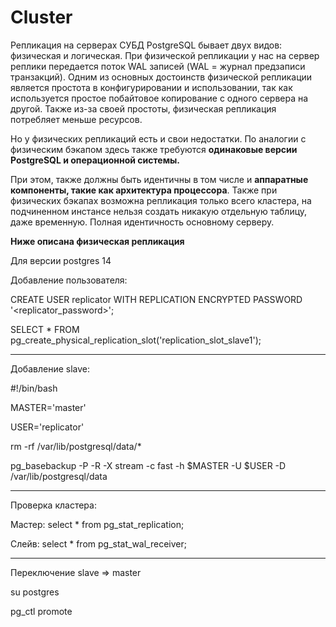# Сluster

Репликация на серверах СУБД PostgreSQL бывает двух видов: физическая и логическая. При физической репликации у нас на сервер реплики передается поток WAL записей (WAL = журнал предзаписи транзакций). Одним из основных достоинств физической репликации является простота в конфигурировании и использовании, так как используется простое побайтовое копирование с одного сервера на другой. Также из-за своей простоты, физическая репликация потребляет меньше ресурсов.

Но у физических репликаций есть и свои недостатки. По аналогии с физическим бэкапом здесь также требуются **одинаковые версии PostgreSQL и операционной системы.**

При этом, также должны быть идентичны в том числе и **аппаратные компоненты, такие как архитектура процессора**. Также при физических бэкапах возможна репликация только всего кластера, на подчиненном инстансе нельзя создать никакую отдельную таблицу, даже временную. Полная идентичность основному серверу.

**Ниже описана физическая репликация**

Для версии postgres 14

Добавление пользователя:

CREATE USER replicator WITH REPLICATION ENCRYPTED PASSWORD '<replicator_password>';

SELECT * FROM pg_create_physical_replication_slot('replication_slot_slave1');

----------------------------------------------------------------------------------

Добавление slave:

#!/bin/bash

MASTER='master'

USER='replicator'



rm -rf /var/lib/postgresql/data/*

pg_basebackup -P -R -X stream -c fast -h $MASTER -U $USER -D /var/lib/postgresql/data

----------------------------------------------------------------------------------

Проверка кластера:

Мастер:      select * from pg_stat_replication;

Слейв:         select * from pg_stat_wal_receiver;

----------------------------------------------------------------------------------

Переключение slave => master

su postgres

pg_ctl promote